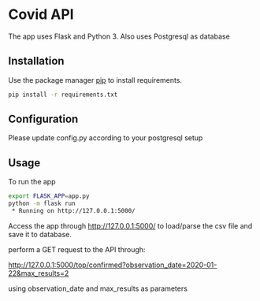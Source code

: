 # Covid API

The app uses Flask and Python 3.
Also uses Postgresql as database

## Installation

Use the package manager [pip](https://pip.pypa.io/en/stable/) to install requirements.

```bash
pip install -r requirements.txt
```

## Configuration
Please update config.py according to your postgresql setup


## Usage

To run the app

```bash
export FLASK_APP=app.py
python -m flask run
 * Running on http://127.0.0.1:5000/
```

Access the app through http://127.0.0.1:5000/ to load/parse the csv file and save it to database.

perform a GET request to the API through:

http://127.0.0.1:5000/top/confirmed?observation_date=2020-01-22&max_results=2

using observation_date and max_results as parameters